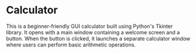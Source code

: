 # Calculator
This is a beginner-friendly GUI calculator built using Python's Tkinter library.
It opens with a main window containing a welcome screen and a button. When the button is clicked, it launches a separate calculator window where users can perform basic arithmetic operations.
